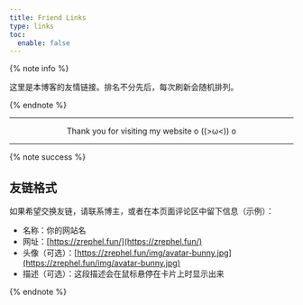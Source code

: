 ```yaml
---
title: Friend Links
type: links
toc:
  enable: false
---
```


<link rel="stylesheet" href="/css/links.css">

{% note info %}

这里是本博客的友情链接。排名不分先后，每次刷新会随机排列。

{% endnote %}

<!-- <div>
  <div class="links-content">
  </div>
</div> -->

<div class="link-navigation" id="links1"></div>

------

<div style="text-align:center;">
  <span class="with-love" id="animate1"><i class="fa fa-heart"></i></span>
  Thank you for visiting my website o ((>ω<)) o
  <span class="with-love" id="animate2"><i class="fa fa-heart"></i></span>
</div>

------

{% note success %}

## 友链格式

如果希望交换友链，请联系博主，或者在本页面评论区中留下信息（示例）：

- 名称：你的网站名
- 网址：[https://zrephel.fun/](https://zrephel.fun/)
- 头像（可选）：[https://zrephel.fun/img/avatar-bunny.jpg](https://zrephel.fun/img/avatar-bunny.jpg)
- 描述（可选）：这段描述会在鼠标悬停在卡片上时显示出来

{% endnote %}
